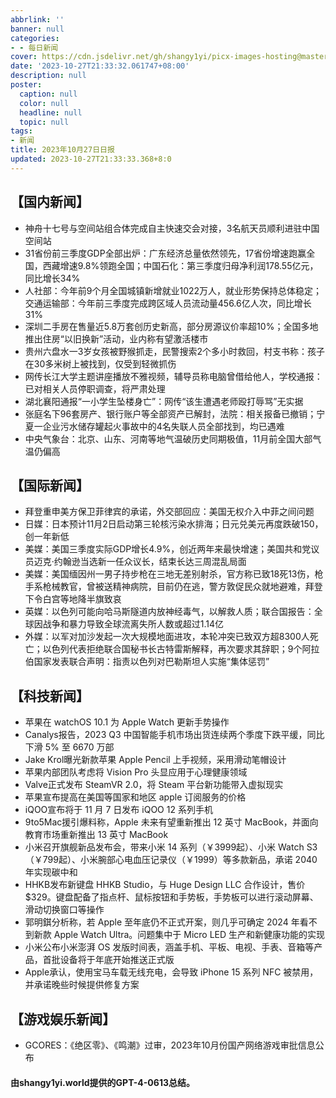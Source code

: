 ```yaml
---
abbrlink: ''
banner: null
categories:
- - 每日新闻
cover: https://cdn.jsdelivr.net/gh/shangy1yi/picx-images-hosting@master/xw.1a15yyeng45c.webp
date: '2023-10-27T21:33:32.061747+08:00'
description: null
poster:
  caption: null
  color: null
  headline: null
  topic: null
tags:
- 新闻
title: 2023年10月27日日报
updated: 2023-10-27T21:33:33.368+8:0
---
```

## 【国内新闻】

* 神舟十七号与空间站组合体完成自主快速交会对接，3名航天员顺利进驻中国空间站
* 31省份前三季度GDP全部出炉：广东经济总量依然领先，17省份增速跑赢全国，西藏增速9.8%领跑全国；中国石化：第三季度归母净利润178.55亿元，同比增长34%
* 人社部：今年前9个月全国城镇新增就业1022万人，就业形势保持总体稳定；交通运输部：今年前三季度完成跨区域人员流动量456.6亿人次，同比增长31%
* 深圳二手房在售量近5.8万套创历史新高，部分房源议价率超10%；全国多地推出住房“以旧换新”活动，业内称有望激活楼市
* 贵州六盘水一3岁女孩被野猴抓走，民警搜索2个多小时救回，村支书称：孩子在30多米树上被找到，仅受到轻微抓伤
* 网传长江大学主题讲座播放不雅视频，辅导员称电脑曾借给他人，学校通报：已对相关人员停职调查，将严肃处理
* 湖北襄阳通报“一小学生坠楼身亡”：网传“该生遭遇老师殴打辱骂”无实据
* 张庭名下96套房产、银行账户等全部资产已解封，法院：相关报备已撤销；宁夏一企业污水储存罐起火事故中的4名失联人员全部找到，均已遇难
* 中央气象台：北京、山东、河南等地气温破历史同期极值，11月前全国大部气温仍偏高

## 【国际新闻】

* 拜登重申美方保卫菲律宾的承诺，外交部回应：美国无权介入中菲之间问题
* 日媒：日本预计11月2日启动第三轮核污染水排海；日元兑美元再度跌破150，创一年新低
* 美媒：美国三季度实际GDP增长4.9%，创近两年来最快增速；美国共和党议员迈克·约翰逊当选新一任众议长，结束长达三周混乱局面
* 美媒：美国缅因州一男子持步枪在三地无差别射杀，官方称已致18死13伤，枪手系枪械教官，曾被送精神病院，目前仍在逃，警方敦促民众就地避难，拜登下令白宫等地降半旗致哀
* 英媒：以色列可能向哈马斯隧道内放神经毒气，以解救人质；联合国报告：全球因战争和暴力导致全球流离失所人数或超过1.14亿
* 外媒：以军对加沙发起一次大规模地面进攻，本轮冲突已致双方超8300人死亡；以色列代表拒绝联合国秘书长古特雷斯解释，再次要求其辞职；9个阿拉伯国家发表联合声明：指责以色列对巴勒斯坦人实施“集体惩罚”

## 【科技新闻】

* 苹果在 watchOS 10.1 为 Apple Watch 更新手势操作
* Canalys报告，2023 Q3 中国智能手机市场出货连续两个季度下跌平缓，同比下滑 5% 至 6670 万部
* Jake Krol曝光新款苹果 Apple Pencil 上手视频，采用滑动笔帽设计
* 苹果内部团队考虑将 Vision Pro 头显应用于心理健康领域
* Valve正式发布 SteamVR 2.0，将 Steam 平台新功能带入虚拟现实
* 苹果宣布提高在美国等国家和地区 apple 订阅服务的价格
* iQOO宣布将于 11 月 7 日发布 iQOO 12 系列手机
* 9to5Mac援引爆料称，Apple 未来有望重新推出 12 英寸 MacBook，并面向教育市场重新推出 13 英寸 MacBook
* 小米召开旗舰新品发布会，带来小米 14 系列（￥3999起）、小米 Watch S3（￥799起）、小米腕部心电血压记录仪（￥1999）等多款新品，承诺 2040 年实现碳中和
* HHKB发布新键盘 HHKB Studio，与 Huge Design LLC 合作设计，售价 $329。键盘配备了指点杆、鼠标按钮和手势板，手势板可以进行滚动屏幕、滑动切换窗口等操作
* 郭明錤分析称，若 Apple 至年底仍不正式开案，则几乎可确定 2024 年看不到新款 Apple Watch Ultra。问题集中于 Micro LED 生产和新健康功能的实现
* 小米公布小米澎湃 OS 发版时间表，涵盖手机、平板、电视、手表、音箱等产品，首批设备将于年底开始推送正式版
* Apple承认，使用宝马车载无线充电，会导致 iPhone 15 系列 NFC 被禁用，并承诺晚些时候提供修复方案

## 【游戏娱乐新闻】

* GCORES：《绝区零》、《鸣潮》过审，2023年10月份国产网络游戏审批信息公布

#### 由shangy1yi.world提供的GPT-4-0613总结。
